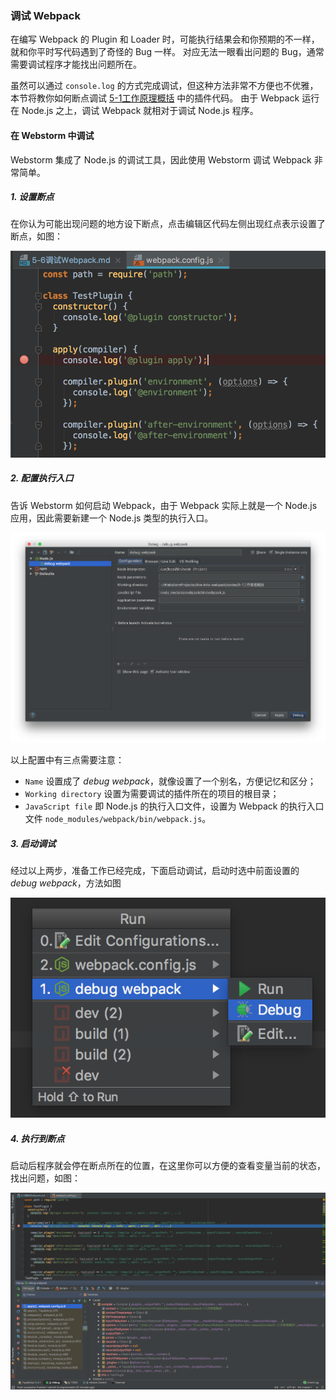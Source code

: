 ### 调试 Webpack
在编写 Webpack 的 Plugin 和 Loader 时，可能执行结果会和你预期的不一样，就和你平时写代码遇到了奇怪的 Bug 一样。
对应无法一眼看出问题的 Bug，通常需要调试程序才能找出问题所在。

虽然可以通过 `console.log` 的方式完成调试，但这种方法非常不方便也不优雅，本节将教你如何断点调试 [5-1工作原理概括](http://webpack.wuhaolin.cn/5-1工作原理概括.zip) 中的插件代码。
由于 Webpack 运行在 Node.js 之上，调试 Webpack 就相对于调试 Node.js 程序。

#### 在 Webstorm 中调试
Webstorm 集成了 Node.js 的调试工具，因此使用 Webstorm 调试 Webpack 非常简单。

##### 1. 设置断点
在你认为可能出现问题的地方设下断点，点击编辑区代码左侧出现红点表示设置了断点，如图：

![图5-5-1 设置断点](img/5-5设置断点.png)

##### 2. 配置执行入口
告诉 Webstorm 如何启动 Webpack，由于 Webpack 实际上就是一个 Node.js 应用，因此需要新建一个 Node.js 类型的执行入口。

![图5-5-2 配置执行入口](img/5-5配置执行入口.png)

以上配置中有三点需要注意：

- `Name` 设置成了 *debug webpack*，就像设置了一个别名，方便记忆和区分；
- `Working directory` 设置为需要调试的插件所在的项目的根目录；
- `JavaScript file` 即 Node.js 的执行入口文件，设置为 Webpack 的执行入口文件 `node_modules/webpack/bin/webpack.js`。

##### 3. 启动调试
经过以上两步，准备工作已经完成，下面启动调试，启动时选中前面设置的 *debug webpack*，方法如图

![图5-5-3 启动 Webpack](img/5-5启动Webpack.png)

##### 4. 执行到断点
启动后程序就会停在断点所在的位置，在这里你可以方便的查看变量当前的状态，找出问题，如图：

![图5-5-4 执行到断点](img/5-5执行到断点.png)


